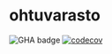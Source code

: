 # ohtuvarasto

![GHA badge](https://github.com/tfhuhtal/ohtuvarasto/workflows/CI/badge.svg)
[![codecov](https://codecov.io/gh/tfhuhtal/ohtuvarasto/graph/badge.svg?token=QMVYLTCFKT)](https://codecov.io/gh/tfhuhtal/ohtuvarasto)
